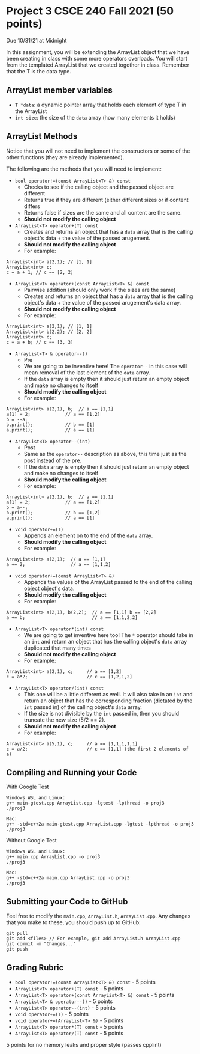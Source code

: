 # Project 3 CSCE 240 Fall 2021 (50 points)
Due 10/31/21 at Midnight

In this assignment, you will be extending the ArrayList object that we have been creating in class with some more operators overloads. You will start from the templated ArrayList that we created together in class. Remember that the T is the data type. 
  
## ArrayList member variables
- `T *data`: a dynamic pointer array that holds each element of type T in the ArrayList
- `int size`: the size of the `data` array (how many elements it holds)

## ArrayList Methods
Notice that you will not need to implement the constructors or some of the other functions (they are already implemented).

The following are the methods that you will need to implement: 
- `bool operator!=(const ArrayList<T> &) const`
  - Checks to see if the calling object and the passed object are different
  - Returns true if they are different (either different sizes or if content differs
  - Returns false if sizes are the same and all content are the same. 
  - **Should not modify the calling object**
- `ArrayList<T> operator+(T) const`                     
  - Creates and returns an object that has a `data` array that is the calling object's data + the value of the passed arugement.
  - **Should not modify the calling object**
  - For example: 
```
ArrayList<int> a(2,1); // [1, 1] 
ArrayList<int> c; 
c = a + 1; // c == [2, 2] 
```
- `ArrayList<T> operator+(const ArrayList<T> &) const`
  - Pairwise addition (should only work if the sizes are the same)
  - Creates and returns an object that has a `data` array that is the calling object's data + the value of the passed arugement's data array.
  - **Should not modify the calling object**
  - For example: 
```
ArrayList<int> a(2,1); // [1, 1] 
ArrayList<int> b(2,2); // [2, 2]
ArrayList<int> c; 
c = a + b; // c == [3, 3] 
```
- `ArrayList<T> & operator--()`                      
  - Pre 
  - We are going to be inventive here! The `operator--` in this case will mean removal of the last element of the `data` array. 
  - If the `data` array is empty then it should just return an empty object and make no changes to itself
  - **Should modify the calling object**
  - For example: 
```
ArrayList<int> a(2,1), b;  // a == [1,1]
a[1] = 2;             // a == [1,2]
b = --a;        
b.print();            // b == [1]
a.print();            // a == [1]
```
- `ArrayList<T> operator--(int)`                        
  - Post
  - Same as the `operator--` description as above, this time just as the post instead of the pre. 
  - If the `data` array is empty then it should just return an empty object and make no changes to itself
  - **Should modify the calling object**
  - For example: 
```
ArrayList<int> a(2,1), b;  // a == [1,1]
a[1] = 2;             // a == [1,2]
b = a--;        
b.print();            // b == [1,2]
a.print();            // a == [1]
```
- `void operator+=(T)`                                  
  - Appends an element on to the end of the `data` array. 
  - **Should modify the calling object**
  - For example: 
```
ArrayList<int> a(2,1);  // a == [1,1]
a += 2;                 // a == [1,1,2]
```
- `void operator+=(const ArrayList<T> &)`                     
  - Appends the values of the ArrayList passed to the end of the calling object object's data. 
  - **Should modify the calling object**
  - For example: 
```
ArrayList<int> a(2,1), b(2,2);  // a == [1,1] b == [2,2]
a += b;                         // a == [1,1,2,2]
```
- `ArrayList<T> operator*(int) const`                     
  - We are going to get inventive here too! The `*` operator should take in an `int` and return an object that has the calling object's `data` array duplicated that many times
  - **Should not modify the calling object**
  - For example: 
```
ArrayList<int> a(2,1), c;     // a == [1,2]
c = a*2;                      // c == [1,2,1,2]
```
- `ArrayList<T> operator/(int) const`                
  - This one will be a little different as well. It will also take in an `int` and return an object that has the corresponding fraction (dictated by the `int` passed in) of the calling object's `data` array. 
  - If the size is not divisible by the `int` passed in, then you should truncate the new size (5/2 == 2). 
  - **Should not modify the calling object**
  - For example: 
```
ArrayList<int> a(5,1), c;     // a == [1,1,1,1,1]
c = a/2;                      // c == [1,1] (the first 2 elements of a)
```

## Compiling and Running your Code
With Google Test
```
Windows WSL and Linux: 
g++ main-gtest.cpp ArrayList.cpp -lgtest -lpthread -o proj3
./proj3

Mac: 
g++ -std=c++2a main-gtest.cpp ArrayList.cpp -lgtest -lpthread -o proj3
./proj3
```

Without Google Test
```
Windows WSL and Linux: 
g++ main.cpp ArrayList.cpp -o proj3
./proj3

Mac: 
g++ -std=c++2a main.cpp ArrayList.cpp -o proj3 
./proj3
```

## Submitting your Code to GitHub
Feel free to modify the `main.cpp`, `ArrayList.h`, `ArrayList.cpp`. Any changes that you make to these, you should push up to GitHub: 
```
git pull 
git add <files> // For example, git add ArrayList.h ArrayList.cpp
git commit -m "Changes..."
git push 
```

## Grading Rubric

- `bool operator!=(const ArrayList<T> &) const`         - 5 points
- `ArrayList<T> operator+(T) const`                     - 5 points
- `ArrayList<T> operator+(const ArrayList<T> &) const`  - 5 points
- `ArrayList<T> & operator--()`                         - 5 points
- `ArrayList<T> operator--(int)`                        - 5 points
- `void operator+=(T)`                                  - 5 points
- `void operator+=(ArrayList<T> &)`                     - 5 points
- `ArrayList<T> operator*(T) const`                     - 5 points
- `ArrayList<T> operator/(T) const`                     - 5 points

5 points for no memory leaks and proper style (passes cpplint)
